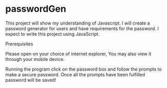 # passwordGen

This project will show my understanding of Javascript. I will create a password generator for users and have requirements for the password. I expect to write this project using JavaScript.

Prerequisites

Please open on your choice of internet explorer, You may also view it through your mobile device.

Running the program
click on the password box and follow the prompts to make a secure password. Once all the prompts have been fulfilled password will be saved!

